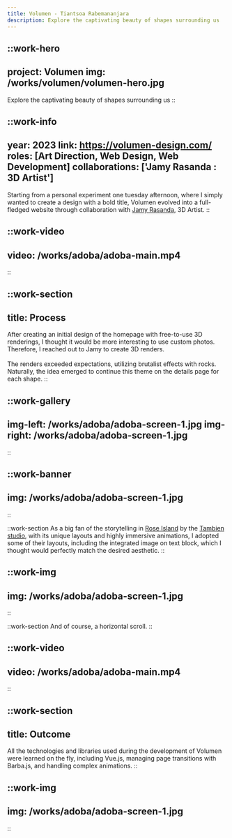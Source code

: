 ```yaml
---
title: Volumen - Tiantsoa Rabemananjara
description: Explore the captivating beauty of shapes surrounding us
---
```

::work-hero
---
project: Volumen
img: /works/volumen/volumen-hero.jpg
---
Explore the captivating beauty of shapes surrounding us
::

::work-info
---
year: 2023
link: https://volumen-design.com/
roles: [Art Direction, Web Design, Web Development]
collaborations: ['Jamy Rasanda : 3D Artist']
---
Starting from a personal experiment one tuesday afternoon, where I simply wanted to create a design with a bold title, Volumen evolved into a full-fledged website through collaboration with [Jamy Rasanda](https://www.instagram.com/jamyrasanda/), 3D Artist.
::

::work-video
---
video: /works/adoba/adoba-main.mp4
---
::

::work-section
---
title: Process
---
After creating an initial design of the homepage with free-to-use 3D renderings, I thought it would be more interesting to use custom photos. Therefore, I reached out to Jamy to create 3D renders.
<br><br>
The renders exceeded expectations, utilizing brutalist effects with rocks. Naturally, the idea emerged to continue this theme on the details page for each shape.
::

::work-gallery
---
img-left: /works/adoba/adoba-screen-1.jpg
img-right: /works/adoba/adoba-screen-1.jpg
---
::

::work-banner
---
img: /works/adoba/adoba-screen-1.jpg
---
::

::work-section
As a big fan of the storytelling in [Rose Island](https://rose-island.co/) by the [Tambien studio](https://tambien.studio/), with its unique layouts and highly immersive animations, I adopted some of their layouts, including the integrated image on text block, which I thought would perfectly match the desired aesthetic.
::

::work-img
---
img: /works/adoba/adoba-screen-1.jpg
---
::

::work-section
And of course, a horizontal scroll.
::

::work-video
---
video: /works/adoba/adoba-main.mp4
---
::

::work-section
---
title: Outcome
---
All the technologies and libraries used during the development of Volumen were learned on the fly, including Vue.js, managing page transitions with Barba.js, and handling complex animations.
::

::work-img
---
img: /works/adoba/adoba-screen-1.jpg
---
::